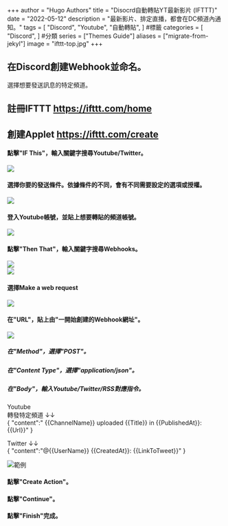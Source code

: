 +++
author = "Hugo Authors"
title = "Disocrd自動轉貼YT最新影片 (IFTTT)"
date = "2022-05-12"
description = "最新影片、排定直播，都會在DC頻道內通知。"
tags = [
    "Discord",
    "Youtube",
    "自動轉貼",
] #標籤
categories = [
    "Discord",
] #分類
series = ["Themes Guide"]
aliases = ["migrate-from-jekyl"]
image = "ifttt-top.jpg"
+++
<!-- Global site tag (gtag.js) - Google Analytics -->
<script async src="https://www.googletagmanager.com/gtag/js?id=G-FNDM35MCGM"></script>
<script>
  window.dataLayer = window.dataLayer || [];
  function gtag(){dataLayer.push(arguments);}
  gtag('js', new Date());

  gtag('config', 'G-FNDM35MCGM');
</script>



## 在Discord創建Webhook並命名。
選擇想要發送訊息的特定頻道。  


## 註冊IFTTT  https://ifttt.com/home

## 創建Applet  https://ifttt.com/create
#### 點擊"IF This"，輸入關鍵字搜尋Youtube/Twitter。
![](ifttt-01.jpg)  
#### 選擇你要的發送條件。依據條件的不同，會有不同需要設定的選項或授權。
![](ifttt-02.jpg)  
#### 登入Youtube帳號，並貼上想要轉貼的頻道帳號。
![](ifttt-03.jpg) 
#### 點擊"Then That"，輸入關鍵字搜尋Webhooks。
![](ifttt-04.jpg)  
![](ifttt-05.jpg)    
#### 選擇Make a web request
![](ifttt-06.jpg) 
#### 在"URL"，貼上由"一開始創建的Webhook網址"。
![](ifttt-00.jpg)  
##### 在"Method"，選擇"POST"。
##### 在"Content Type"，選擇"application/json"。
##### 在"Body"，輸入Youtube/Twitter/RSS對應指令。
Youtube  
轉發特定頻道 ↓↓  
{ "content":" {{ChannelName}} uploaded {{Title}} in {{PublishedAt}}: {{Url}}" }  
  
Twitter ↓↓  
{ "content":"@{{UserName}} {{CreatedAt}}: {{LinkToTweet}}" }  
  
![範例](ifttt-07.jpg) 
#### 點擊"Create Action"。
#### 點擊"Continue"。
#### 點擊"Finish"完成。